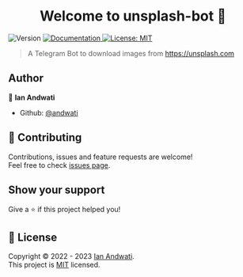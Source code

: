 <h1 align="center">Welcome to unsplash-bot 👋</h1>
<p>
  <img alt="Version" src="https://img.shields.io/badge/version-0.1.0-blue.svg?cacheSeconds=2592000" />
  <a href="https://github.com/andwati/unsplash-bot/blob/main/README.md" target="_blank">
    <img alt="Documentation" src="https://img.shields.io/badge/documentation-yes-brightgreen.svg" />
  </a>
  <a href="https://github.com/andwati/unsplash-bot/blob/main/LICENSE" target="_blank">
    <img alt="License: MIT" src="https://img.shields.io/badge/License-MIT-yellow.svg" />
  </a>
  
</p>

> A Telegram Bot to download images from https://unsplash.com



## Author

👤 **Ian Andwati**

* Github: [@andwati](https://github.com/andwati)

## 🤝 Contributing

Contributions, issues and feature requests are welcome!<br />Feel free to check [issues page](https://github.com/andwati/unsplash-bot/issues). 

## Show your support

Give a ⭐️ if this project helped you!

## 📝 License

Copyright © 2022 - 2023 [Ian Andwati](https://github.com/andwati).<br />
This project is [MIT](https://github.com/andwati/unsplash-bot/blob/main/LICENSE) licensed.
